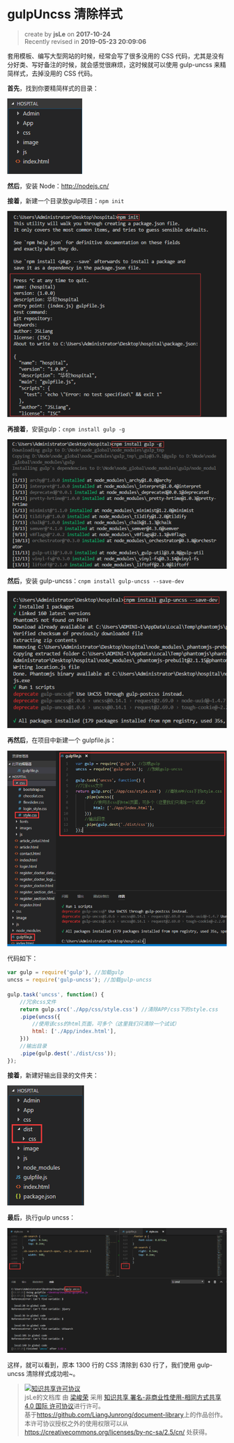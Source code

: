 gulpUncss 清除样式
===

> create by **jsLe** on **2017-10-24**  
> Recently revised in **2019-05-23 20:09:06**

套用模板、编写大型网站的时候，经常会写了很多没用的 CSS 代码，尤其是没有分好类、写好备注的时候，就会感觉很麻烦，这时候就可以使用 gulp-uncss 来精简样式，去掉没用的 CSS 代码。  

**首先**，找到你要精简样式的目录：  

![图](./resource/17-1.png)

**然后**，安装 Node：http://nodejs.cn/  

**接着**，新建一个目录放gulp项目：`npm init`  

![图](./resource/17-2.png)

**再接着**，安装gulp：`cnpm install gulp -g ` 

![图](./resource/17-3.png)

**然后**，安装 gulp-uncss：`cnpm install gulp-uncss --save-dev  `

![图](./resource/17-4.png)

**再然后**，在项目中新建一个 gulpfile.js：  

![图](./resource/17-5.png)

代码如下：

```js
var gulp = require('gulp'), //加载gulp
uncss = require('gulp-uncss'); //加载gulp-uncss

gulp.task('uncss', function() {
    //冗余css文件
    return gulp.src('./App/css/style.css') //清除APP/css下的style.css
    .pipe(uncss({
        //使用该css的html页面，可多个（这里我们只清除一个试试）
        html: ['./App/index.html'],
    }))
    //输出目录
    .pipe(gulp.dest('./dist/css'));
});
```

**接着**，新建好输出目录的文件夹：  

![图](./resource/17-6.png)

**最后**，执行gulp uncss：  

![图](./resource/17-7.png)

这样，就可以看到，原本 1300 行的 CSS 清除到 630 行了，我们使用 gulp-uncss 清除样式成功啦~。  

> <a rel="license" href="http://creativecommons.org/licenses/by-nc-sa/4.0/"><img alt="知识共享许可协议" style="border-width:0" src="https://i.creativecommons.org/l/by-nc-sa/4.0/88x31.png" /></a><br /><span xmlns:dct="http://purl.org/dc/terms/" property="dct:title">jsLe的文档库</span> 由 <a xmlns:cc="http://creativecommons.org/ns#" href="https://github.com/LiangJunrong/document-library" property="cc:attributionName" rel="cc:attributionURL">梁峻荣</a> 采用 <a rel="license" href="http://creativecommons.org/licenses/by-nc-sa/4.0/">知识共享 署名-非商业性使用-相同方式共享 4.0 国际 许可协议</a>进行许可。<br />基于<a xmlns:dct="http://purl.org/dc/terms/" href="https://github.com/LiangJunrong/document-library" rel="dct:source">https://github.com/LiangJunrong/document-library</a>上的作品创作。<br />本许可协议授权之外的使用权限可以从 <a xmlns:cc="http://creativecommons.org/ns#" href="https://creativecommons.org/licenses/by-nc-sa/2.5/cn/" rel="cc:morePermissions">https://creativecommons.org/licenses/by-nc-sa/2.5/cn/</a> 处获得。